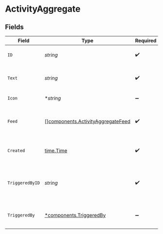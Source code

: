 # ActivityAggregate


## Fields

| Field                                                                                  | Type                                                                                   | Required                                                                               | Description                                                                            | Example                                                                                |
| -------------------------------------------------------------------------------------- | -------------------------------------------------------------------------------------- | -------------------------------------------------------------------------------------- | -------------------------------------------------------------------------------------- | -------------------------------------------------------------------------------------- |
| `ID`                                                                                   | *string*                                                                               | :heavy_check_mark:                                                                     | Unique identifier of the activity.                                                     | act_d98fc3ef1e844301b5e06d2cf6dda978                                                   |
| `Text`                                                                                 | *string*                                                                               | :heavy_check_mark:                                                                     | The description of the activity.                                                       |                                                                                        |
| `Icon`                                                                                 | **string*                                                                              | :heavy_minus_sign:                                                                     | The icon of the activity.                                                              |                                                                                        |
| `Feed`                                                                                 | [][components.ActivityAggregateFeed](../../models/components/activityaggregatefeed.md) | :heavy_check_mark:                                                                     | The feeds of users who can view the note.                                              |                                                                                        |
| `Created`                                                                              | [time.Time](https://pkg.go.dev/time#Time)                                              | :heavy_check_mark:                                                                     | Datetime when the object was created.                                                  | 2024-11-18 15:05:50.252 +0000 UTC                                                      |
| `TriggeredByID`                                                                        | *string*                                                                               | :heavy_check_mark:                                                                     | The unique identifier of the user who triggered the activity.                          | usr_083f052c3a3841bd9346f4335dcc2bf1                                                   |
| `TriggeredBy`                                                                          | [*components.TriggeredBy](../../models/components/triggeredby.md)                      | :heavy_minus_sign:                                                                     | The user who triggered the activity.                                                   |                                                                                        |